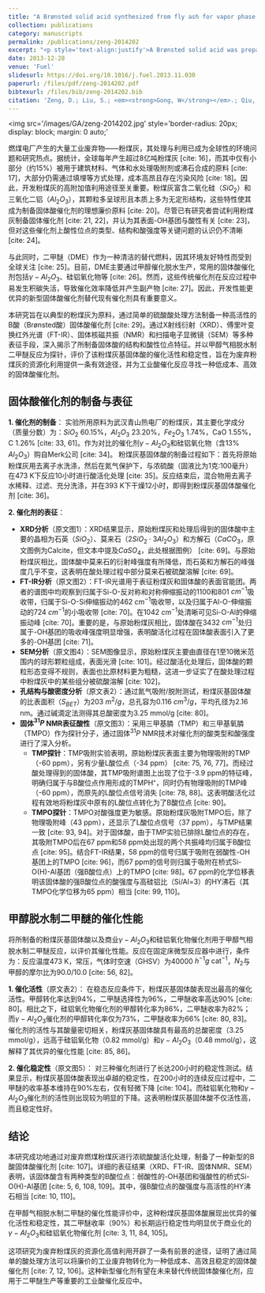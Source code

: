 ```yaml
---
title: "A Brønsted solid acid synthesized from fly ash for vapor phase dehydration of methanol"
collection: publications
category: manuscripts
permalink: /publications/zeng-2014202
excerpt: "<p style='text-align:justify'>A Brønsted solid acid was prepared from waste coal fly ash by acid treatment with concentrated H2SO4 at 473 K. The prepared solid acid was characterized by X-ray diffraction (XRD), Fourier-transform Infrared spectra (FT-IR), solid-state nuclear magnetic resonance (NMR) and scanning electron microscope (SEM). The characterization results show that the solid acid contains two types of Brønsted acid sites, weak acidic –OH groups and strong bridging Si–O(H)–Al groups. The acid strength of the strong acid sites is similar to that of zeolite HY (Si/Al = 3). The solid acid from fly ash exhibits excellent catalytic activity and stability in methanol dehydration reaction for dimethyl ether (DME) production. Our finding is a promising way of utilization of waste coal fly ash to prepare effective solid acid catalyst for industrial acid catalysis reactions.</p><img src='/images/GA/zeng-2014202.jpg' style='width: 400px; border-radius: 20px; display: block; margin: 0 auto;'>"
date: 2013-12-28
venue: 'Fuel'
slidesurl: https://doi.org/10.1016/j.fuel.2013.11.030
paperurl: /files/pdf/zeng-2014202.pdf
bibtexurl: /files/bib/zeng-2014202.bib
citation: 'Zeng, D.; Liu, S.; <em><strong>Gong, W</strong></em>.; Qiu, J.; Chen, H.; Wang, G. A Br&oslash;nsted Solid Acid Synthesized from Fly Ash for Vapor Phase Dehydration of Methanol. <em>Fuel</em> <strong>2014</strong>, <em>119</em>, 202&ndash;206. https://doi.org/10.1016/j.fuel.2013.11.030.'
---
```



<img src='/images/GA/zeng-2014202.jpg' style='border-radius: 20px; display: block; margin: 0 auto;'


燃煤电厂产生的大量工业废弃物——粉煤灰，其处理与利用已成为全球性的环境问题和研究热点。据统计，全球每年产生超过8亿吨粉煤灰 [cite: 16]，而其中仅有小部分（约15%）被用于建筑材料、气体和水处理吸附剂或沸石合成的原料 [cite: 17]，大部分仍需通过填埋等方式处理，成本高昂且存在污染风险 [cite: 18]。因此，开发粉煤灰的高附加值利用途径至关重要。粉煤灰富含二氧化硅（$SiO_2$）和三氧化二铝（$Al_2O_3$），其颗粒多呈球形且本质上多为无定形结构，这些特性使其成为制备固体酸催化剂的理想廉价原料 [cite: 20]。尽管已有研究者尝试利用粉煤灰制备固体催化剂 [cite: 21, 22]，并认为其表面-OH基团与酸性有关 [cite: 23]，但对这些催化剂上酸性位点的类型、结构和酸强度等关键问题的认识仍不清晰 [cite: 24]。

与此同时，二甲醚（DME）作为一种清洁的替代燃料，因其环境友好特性而受到全球关注 [cite: 25]。目前，DME主要通过甲醇催化脱水生产，常用的固体酸催化剂包括$\gamma-Al_2O_3$、硅铝氧化物等 [cite: 26]。然而，这些传统催化剂在反应过程中易发生积碳失活，导致催化效率降低并产生副产物 [cite: 27]。因此，开发性能更优异的新型固体酸催化剂替代现有催化剂具有重要意义。

本研究旨在以典型的粉煤灰为原料，通过简单的硫酸酸处理方法制备一种高活性的B酸（Brønsted酸）固体酸催化剂 [cite: 29]。通过X射线衍射（XRD）、傅里叶变换红外光谱（FT-IR）、固体核磁共振（NMR）和扫描电子显微镜（SEM）等多种表征手段，深入揭示了所制备固体酸的结构和酸性位点特征。并以甲醇气相脱水制二甲醚反应为探针，评价了该粉煤灰基固体酸的催化活性和稳定性，旨在为废弃粉煤灰的资源化利用提供一条有效途径，并为工业酸催化反应寻找一种低成本、高效的固体酸催化剂。

## 固体酸催化剂的制备与表征

**1. 催化剂的制备**：
实验所用原料为武汉青山热电厂的粉煤灰，其主要化学成分（质量分数）为：$SiO_2$ 60.15%，$Al_2O_3$ 23.20%，$Fe_2O_3$ 1.74%，CaO 1.55%，C 1.26% [cite: 33, 61]。作为对比的催化剂$\gamma-Al_2O_3$和硅铝氧化物（含13% $Al_2O_3$）购自Merk公司 [cite: 34]。
粉煤灰基固体酸的制备过程如下：首先将原始粉煤灰用去离子水洗涤，然后在氮气保护下，与浓硫酸（固液比为1克:100毫升）在473 K下反应10小时进行酸活化处理 [cite: 35]。反应结束后，混合物用去离子水稀释、过滤、充分洗涤，并在393 K下干燥12小时，即得到粉煤灰基固体酸催化剂 [cite: 36]。

**2. 催化剂的表征**：
* **XRD分析**（原文图1）：XRD结果显示，原始粉煤灰和处理后得到的固体酸中主要的晶相为石英（$SiO_2$）、莫来石（$2SiO_2 \cdot 3Al_2O_3$）和方解石（$CaCO_3$，原文图例为Calcite，但文本中提及$CaSO_4$，此处根据图例） [cite: 69]。与原始粉煤灰相比，固体酸中莫来石的衍射峰强度有所降低，而石英和方解石的峰强度几乎不变，这表明在酸处理过程中部分莫来石被硫酸溶解 [cite: 69]。
* **FT-IR分析**（原文图2）：FT-IR光谱用于表征粉煤灰和固体酸的表面官能团。两者的谱图中均观察到归属于Si-O-反对称和对称伸缩振动的1100和801 $cm^{-1}$吸收带，归属于Si-O-Si伸缩振动的462 $cm^{-1}$吸收带，以及归属于Al-O-伸缩振动的724 $cm^{-1}$的小吸收带 [cite: 70]。在1042 $cm^{-1}$处清晰可见Si-O-Al的伸缩振动峰 [cite: 70]。重要的是，与原始粉煤灰相比，固体酸在3432 $cm^{-1}$处归属于-OH基团的吸收峰强度明显增强，表明酸活化过程在固体酸表面引入了更多的-OH基团 [cite: 71]。
* **SEM分析**（原文图4）：SEM图像显示，原始粉煤灰主要由直径在1至10微米范围内的球形颗粒组成，表面光滑 [cite: 101]。经过酸活化处理后，固体酸的颗粒形态变得不规则，表面也比原材料更为粗糙，这进一步证实了在酸处理过程中粉煤灰中的某些组分被硫酸溶解 [cite: 102]。
* **孔结构与酸密度分析**（原文表2）：通过氮气吸附/脱附测试，粉煤灰基固体酸的比表面积（$S_{BET}$）为203 $m^2/g$，总孔容为0.116 $cm^3/g$，平均孔径为2.16 nm。通过碱滴定法测得其总酸密度为3.25 mmol/g [cite: 80]。
* **固体$^{31}P$ NMR表征酸性**（原文图3）：采用三甲基膦（TMP）和三甲基氧膦（TMPO）作为探针分子，通过固体$^{31}P$ NMR技术对催化剂的酸类型和酸强度进行了深入分析。
    * **TMP探针**：TMP吸附实验表明，原始粉煤灰表面主要为物理吸附的TMP（-60 ppm），另有少量L酸位点（-34 ppm） [cite: 75, 76, 77]。而经过酸处理得到的固体酸，其TMP吸附谱图上出现了位于-3.9 ppm的特征峰，明确归属于与B酸位点作用形成的TMPH⁺，同时仍有物理吸附的TMP峰（-60 ppm），而原先的L酸位点信号消失 [cite: 78, 88]。这表明酸活化过程有效地将粉煤灰中原有的L酸位点转化为了B酸位点 [cite: 90]。
    * **TMPO探针**：TMPO对酸强度更为敏感。原始粉煤灰吸附TMPO后，除了物理吸附峰（43 ppm），还显示了L酸位点信号（37 ppm），与TMP结果一致 [cite: 93, 94]。对于固体酸，由于TMP实验已排除L酸位点的存在，其吸附TMPO后在67 ppm和58 ppm处出现的两个共振峰均归属于B酸位点 [cite: 95]。结合FT-IR结果，58 ppm的信号归属于吸附在弱酸性-OH基团上的TMPO [cite: 96]，而67 ppm的信号则归属于吸附在桥式Si-O(H)-Al基团（强B酸位点）上的TMPO [cite: 98]。67 ppm的化学位移表明该固体酸的强B酸位点的酸强度与高硅铝比（Si/Al=3）的HY沸石（其TMPO化学位移为65 ppm）相当 [cite: 99, 110]。

## 甲醇脱水制二甲醚的催化性能

将所制备的粉煤灰基固体酸以及商业$\gamma-Al_2O_3$和硅铝氧化物催化剂用于甲醇气相脱水制二甲醚反应，以评价其催化性能。反应在固定床微型反应器中进行，条件为：反应温度473 K，常压，气体时空速（GHSV）为40000 $h^{-1} g \text{ cat}^{-1}$，$N_2$与甲醇的摩尔比为90.0/10.0 [cite: 56, 82]。

**1. 催化活性**（原文表2）：
在稳态反应条件下，粉煤灰基固体酸表现出最高的催化活性。甲醇转化率达到94%，二甲醚选择性为96%，二甲醚收率高达90% [cite: 80]。相比之下，硅铝氧化物催化剂的甲醇转化率为86%，二甲醚收率为82%；而$\gamma-Al_2O_3$催化剂的甲醇转化率仅为73%，二甲醚收率为66% [cite: 80, 83]。催化剂的活性与其酸量密切相关，粉煤灰基固体酸具有最高的总酸密度（3.25 mmol/g），远高于硅铝氧化物（0.82 mmol/g）和$\gamma-Al_2O_3$（0.48 mmol/g），这解释了其优异的催化性能 [cite: 85, 86]。

**2. 催化稳定性**（原文图5）：
对三种催化剂进行了长达200小时的稳定性测试。结果显示，粉煤灰基固体酸表现出卓越的稳定性，在200小时的连续反应过程中，二甲醚的收率基本维持在90%左右，仅有轻微下降 [cite: 104]。而硅铝氧化物和$\gamma-Al_2O_3$催化剂的活性则出现较为明显的下降。这表明粉煤灰基固体酸不仅活性高，而且稳定性好。

## 结论

本研究成功地通过对废弃燃煤粉煤灰进行浓硫酸酸活化处理，制备了一种新型的B酸固体酸催化剂 [cite: 107]。详细的表征结果（XRD、FT-IR、固体NMR、SEM）表明，该固体酸含有两种类型的B酸位点：弱酸性的-OH基团和强酸性的桥式Si-O(H)-Al基团 [cite: 5, 6, 108, 109]。其中，强B酸位点的酸强度与高活性的HY沸石相当 [cite: 10, 110]。

在甲醇气相脱水制二甲醚的催化性能评价中，这种粉煤灰基固体酸展现出优异的催化活性和稳定性，其二甲醚收率（90%）和长期运行稳定性均明显优于商业化的$\gamma-Al_2O_3$和硅铝氧化物催化剂 [cite: 3, 11, 84, 105]。

这项研究为废弃粉煤灰的资源化高值利用开辟了一条有前景的途径，证明了通过简单的酸处理方法可以将廉价的工业废弃物转化为一种低成本、高效且稳定的固体酸催化剂 [cite: 7, 12, 106]。这种新型催化剂有望在未来替代传统固体酸催化剂，应用于二甲醚生产等重要的工业酸催化反应中。